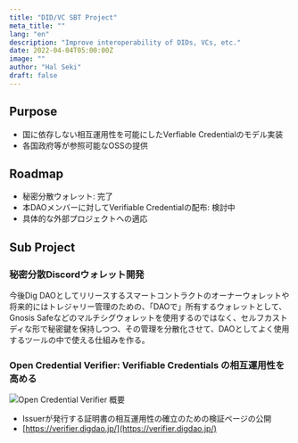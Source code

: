 ```yaml
---
title: "DID/VC SBT Project"
meta_title: ""
lang: "en"
description: "Improve interoperability of DIDs, VCs, etc."
date: 2022-04-04T05:00:00Z
image: ""
author: "Hal Seki"
draft: false
---
```


## Purpose

- 国に依存しない相互運用性を可能にしたVerfiable Credentialのモデル実装
- 各国政府等が参照可能なOSSの提供

## Roadmap

- 秘密分散ウォレット: 完了
- 本DAOメンバーに対してVerifiable Credentialの配布: 検討中
- 具体的な外部プロジェクトへの適応  

## Sub Project

### 秘密分散Discordウォレット開発

今後Dig DAOとしてリリースするスマートコントラクトのオーナーウォレットや将来的にはトレジャリー管理のための、「DAOで」所有するウォレットとして、Gnosis Safeなどのマルチシグウォレットを使用するのではなく、セルフカストディな形で秘密鍵を保持しつつ、その管理を分散化させて、DAOとしてよく使用するツールの中で使える仕組みを作る。

### Open Credential Verifier: Verifiable Credentials の相互運用性を高める

![Open Credential Verifier 概要](/images/open-verifier-image.jpg)

- Issuerが発行する証明書の相互運用性の確立のための検証ページの公開
- [https://verifier.digdao.jp/](https://verifier.digdao.jp/)
